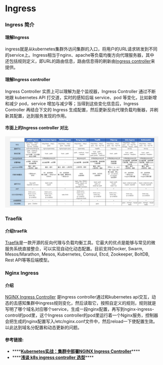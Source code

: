 # Ingress

### Ingress 简介

#### 理解Ingress

ingress就是从kubernetes集群外访问集群的入口，将用户的URL请求转发到不同的service上。Ingress相当于nginx、apache等负载均衡方向代理服务器，其中还包括规则定义，即URL的路由信息，路由信息得的刷新由[Ingress controller](https://kubernetes.io/docs/concepts/services-networking/ingress/#ingress-controllers)来提供。

#### 理解Ingress controller

Ingress Controller 实质上可以理解为是个监视器，Ingress Controller 通过不断地跟 kubernetes API 打交道，实时的感知后端 service、pod 等变化，比如新增和减少 pod，service 增加与减少等；当得到这些变化信息后，Ingress Controller 再结合下文的 Ingress 生成配置，然后更新反向代理负载均衡器，并刷新其配置，达到服务发现的作用。

#### 市面上的Ingress controller 对比

![](../.gitbook/assets/ingress_controller.jpg)

### Traefik

#### 介绍traefik

[Traefik](https://traefik.io/)是一款开源的反向代理与负载均衡工具。它最大的优点是能够与常见的微服务系统直接整合，可以实现自动化动态配置。目前支持Docker, Swarm, Mesos/Marathon, Mesos, Kubernetes, Consul, Etcd, Zookeeper, BoltDB, Rest API等等后端模型。

### Nginx Ingress

#### 介绍

[NGINX Ingress Controller](https://kubernetes.github.io/ingress-nginx/) 是ingress controller通过和kubernetes api交互，动态的去感知集群中ingress规则变化，然后读取它，按照自定义的规则，规则就是写明了哪个域名对应哪个service，生成一段nginx配置，再写到nginx-ingress-control的pod里，这个Ingress controller的pod里运行着一个Nginx服务，控制器会把生成的nginx配置写入/etc/nginx.conf文件中，然后reload一下使配置生效。以此达到域名分配置和动态更新的问题。

#### 参考链接:

* \*\*\*\*[**Kubernetes实战：集群中部署NGINX Ingress Controller**](https://www.jianshu.com/p/613967aee68e)\*\*\*\*
* \*\*\*\*[**浅谈 k8s ingress controller 选型**](https://zhuanlan.zhihu.com/p/109458069)\*\*\*\*

